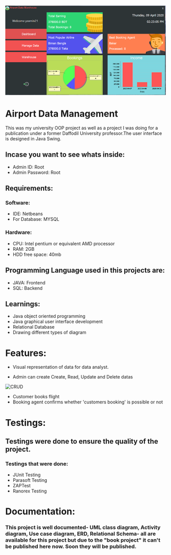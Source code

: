 ![Dashboard](https://github.com/yeamin21/AirportDMW/blob/master/src/warehouse/resourses/DashboardSS.png)

# Airport Data Management

 This was my university OOP project as well as a project I was doing for a publication under a former Daffodil University professor.The user interface is designed in Java Swing. 

## Incase you want to see whats inside:
* Admin ID: Root
* Admin Password: Root
## Requirements:
 ### Software:
* IDE: Netbeans
* For Database: MYSQL
### Hardware: 
* CPU: Intel pentium or equivalent AMD processor
* RAM: 2GB
* HDD free space: 40mb
 
## Programming Language used in this projects are:
* JAVA: Frontend
* SQL: Backend

## Learnings:
* Java object oriented programming
* Java graphical user interface development
* Relational Database
* Drawing different types of diagram

# Features:
* Visual representation of data for data analyst.

*  Admin can create Create, Read, Update and Delete datas

![CRUD](https://github.com/yeamin21/Airport_Data_Management/blob/master/src/warehouse/resourses/SS_manageAirport.png)

* Customer books flight
* Booking agent confirms whether 'customers booking' is possible or not


# Testings:
## Testings were done to ensure the quality of the project.
### Testings that were done:
* JUnit Testing
* Parasoft Testing
* ZAPTest
* Ranorex Testing

# Documentation:

### This project is well documented- UML class diagram, Activity diagram, Use case diagram, ERD, Relational Schema- all are available for this project but due to the "book project" it can't be published here now. Soon they will be published.
